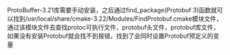 ProtoBuffer-3.21库需要手动安装，之后通过find_package(Protobuf 3)函数就可以找到/usr/local/share/cmake-3.22/Modules/FindProtobuf.cmake模块文件，通过该模块文件去查找protoc可执行文件，protobuf头文件，protobuf库文件，如果没有安装Protobuf就会找不到报错，找到了会同时设置Protobuf预定义的变量
